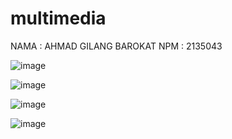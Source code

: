 # multimedia

NAMA : AHMAD GILANG BAROKAT
NPM : 2135043

![image](https://user-images.githubusercontent.com/100106601/191541651-e03204a9-adad-400e-97f0-db85ece877e6.png)

![image](https://user-images.githubusercontent.com/100106601/191541711-1985b97c-36f3-44d9-b250-bf7b2a33b727.png)

![image](https://user-images.githubusercontent.com/100106601/191541867-2ea8cf30-7c6d-4b6c-ad31-4d2f85739514.png)

![image](https://user-images.githubusercontent.com/100106601/191541970-cca91434-7d56-4a36-8d19-b4c889cca5be.png)
